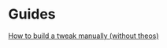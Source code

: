 # Guides

[How to build a tweak manually (without theos)](https://github.com/KritantaDev/Guides/blob/master/TweakWithoutTheos.md)
